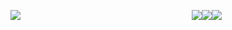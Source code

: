 ![](https://i.ibb.co/9YDTzPb/yellow-star-divider-with-small-orange-unsure-stars-created-by-saradika-on-tumblr.png)
ㅤㅤㅤㅤㅤㅤㅤㅤㅤㅤㅤㅤㅤㅤㅤㅤㅤㅤㅤㅤㅤ![](https://images-wixmp-ed30a86b8c4ca887773594c2.wixmp.com/f/a05a55c3-fe50-406f-b4a0-dd831db438a9/d2ky6em-84ed97bb-bda2-4681-afa6-2c4eb568ac91.gif?token=eyJ0eXAiOiJKV1QiLCJhbGciOiJIUzI1NiJ9.eyJzdWIiOiJ1cm46YXBwOjdlMGQxODg5ODIyNjQzNzNhNWYwZDQxNWVhMGQyNmUwIiwiaXNzIjoidXJuOmFwcDo3ZTBkMTg4OTgyMjY0MzczYTVmMGQ0MTVlYTBkMjZlMCIsIm9iaiI6W1t7InBhdGgiOiJcL2ZcL2EwNWE1NWMzLWZlNTAtNDA2Zi1iNGEwLWRkODMxZGI0MzhhOVwvZDJreTZlbS04NGVkOTdiYi1iZGEyLTQ2ODEtYWZhNi0yYzRlYjU2OGFjOTEuZ2lmIn1dXSwiYXVkIjpbInVybjpzZXJ2aWNlOmZpbGUuZG93bmxvYWQiXX0.nm-mLHUZeYq171eMWsJ-X5VS-C77aDBQeIjO2tOIUZw)![](https://images-wixmp-ed30a86b8c4ca887773594c2.wixmp.com/f/faadb157-82e7-4c50-8819-66e681232f33/d2pmv3i-2d236a50-629f-48ee-b6aa-e614e3903ac5.png?token=eyJ0eXAiOiJKV1QiLCJhbGciOiJIUzI1NiJ9.eyJzdWIiOiJ1cm46YXBwOjdlMGQxODg5ODIyNjQzNzNhNWYwZDQxNWVhMGQyNmUwIiwiaXNzIjoidXJuOmFwcDo3ZTBkMTg4OTgyMjY0MzczYTVmMGQ0MTVlYTBkMjZlMCIsIm9iaiI6W1t7InBhdGgiOiJcL2ZcL2ZhYWRiMTU3LTgyZTctNGM1MC04ODE5LTY2ZTY4MTIzMmYzM1wvZDJwbXYzaS0yZDIzNmE1MC02MjlmLTQ4ZWUtYjZhYS1lNjE0ZTM5MDNhYzUucG5nIn1dXSwiYXVkIjpbInVybjpzZXJ2aWNlOmZpbGUuZG93bmxvYWQiXX0.SejxZ-n5NgogFcPNqfoqkS3vmOywrX9BUj_WUtSv1Ws)![](https://images-wixmp-ed30a86b8c4ca887773594c2.wixmp.com/f/c93cf98f-404b-463e-8033-17495eddfd28/dddvl0w-ce81ed69-e873-4745-ab60-b73cc838658b.png?token=eyJ0eXAiOiJKV1QiLCJhbGciOiJIUzI1NiJ9.eyJzdWIiOiJ1cm46YXBwOjdlMGQxODg5ODIyNjQzNzNhNWYwZDQxNWVhMGQyNmUwIiwiaXNzIjoidXJuOmFwcDo3ZTBkMTg4OTgyMjY0MzczYTVmMGQ0MTVlYTBkMjZlMCIsIm9iaiI6W1t7InBhdGgiOiJcL2ZcL2M5M2NmOThmLTQwNGItNDYzZS04MDMzLTE3NDk1ZWRkZmQyOFwvZGRkdmwwdy1jZTgxZWQ2OS1lODczLTQ3NDUtYWI2MC1iNzNjYzgzODY1OGIucG5nIn1dXSwiYXVkIjpbInVybjpzZXJ2aWNlOmZpbGUuZG93bmxvYWQiXX0.70Abo10cTtd6PQ_bo-EAWThJ6FQlIfYkZVUTJREUAVs)
